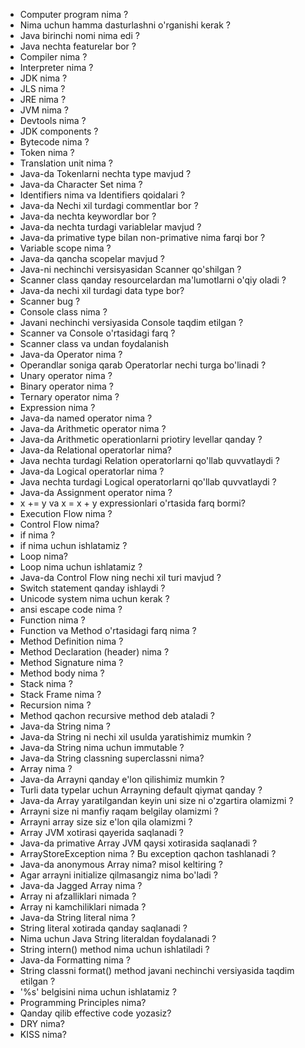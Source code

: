* Computer program nima ?
* Nima uchun hamma dasturlashni o'rganishi kerak ?
* Java birinchi nomi nima edi ?
* Java nechta featurelar bor ?
* Compiler nima ?
* Interpreter nima ?
* JDK nima ?
* JLS nima ?
* JRE nima ?
* JVM nima ?
* Devtools nima ?
* JDK components ?
* Bytecode nima ?
* Token nima ?
* Translation unit nima ?
* Java-da Tokenlarni nechta type mavjud ?
* Java-da Character Set nima ?
* Identifiers nima va Identifiers qoidalari ?
* Java-da Nechi xil turdagi commentlar bor ?
* Java-da nechta keywordlar bor ?
* Java-da nechta turdagi variablelar mavjud ?
* Java-da primative type bilan non-primative nima farqi bor ?
* Variable scope nima ?
* Java-da qancha scopelar mavjud ?
* Java-ni nechinchi versisyasidan Scanner qo'shilgan ?
* Scanner class qanday resourcelardan ma'lumotlarni o'qiy oladi ?
* Java-da nechi xil turdagi data type bor?
* Scanner bug ?
* Console class nima ?
* Javani nechinchi versiyasida Console taqdim etilgan ?
* Scanner va Console o'rtasidagi farq ?
* Scanner class va undan foydalanish
* Java-da Operator nima ?
* Operandlar soniga qarab Operatorlar nechi turga bo'linadi ?
* Unary operator nima ?
* Binary operator nima ?
* Ternary operator nima ?
* Expression nima ?
* Java-da named operator nima ?
* Java-da Arithmetic operator nima ?
* Java-da Arithmetic operationlarni priotiry levellar qanday ?
* Java-da Relational operatorlar nima?
* Java nechta turdagi Relation operatorlarni qo'llab quvvatlaydi ?
* Java-da Logical operatorlar nima ?
* Java nechta turdagi Logical operatorlarni qo'llab quvvatlaydi ?
* Java-da Assignment operator nima ?
* x += y va x = x + y expressionlari o'rtasida farq bormi?
* Execution Flow nima ?
* Control Flow nima?
* if nima ?
* if nima uchun ishlatamiz ?
* Loop nima?
* Loop nima uchun ishlatamiz ?
* Java-da Control Flow ning nechi xil turi mavjud ?
* Switch statement qanday ishlaydi ?
* Unicode system nima uchun kerak ?
* ansi escape code nima ?
* Function nima ?
* Function va Method o'rtasidagi farq nima ?
* Method Definition nima ?
* Method Declaration (header) nima ?
* Method Signature nima ?
* Method body nima ?
* Stack nima ?
* Stack Frame nima ?
* Recursion nima ?
* Method qachon recursive method deb ataladi ?
* Java-da String nima ?
* Java-da String ni nechi xil usulda yaratishimiz mumkin ?
* Java-da String nima uchun immutable ?
* Java-da String classning superclassni nima?
* Array nima ?
* Java-da Arrayni qanday e'lon qilishimiz mumkin ?
* Turli data typelar uchun Arrayning default qiymat qanday ?
* Java-da Array yaratilgandan keyin uni size ni o'zgartira olamizmi ?
* Arrayni size ni manfiy raqam belgilay olamizmi ?
* Arrayni array size siz e'lon qila olamizmi ?
* Array JVM xotirasi qayerida saqlanadi ?
* Java-da primative Array JVM qaysi xotirasida saqlanadi ?
* ArrayStoreException nima ? Bu exception qachon tashlanadi ?
* Java-da anonymous Array nima? misol keltiring ?
* Agar arrayni initialize qilmasangiz nima bo'ladi ?
* Java-da Jagged Array nima ?
* Array ni afzalliklari nimada ?
* Array ni kamchiliklari nimada ?
* Java-da String literal nima ?
* String literal xotirada qanday saqlanadi ?
* Nima uchun Java String literaldan foydalanadi ?
* String intern() method nima uchun ishlatiladi ?
* Java-da Formatting nima ?
* String classni format() method javani nechinchi versiyasida taqdim etilgan ?
* '%s' belgisini nima uchun ishlatamiz ?
* Programming Principles nima?
* Qanday qilib effective code yozasiz?
* DRY nima?
* KISS nima?
